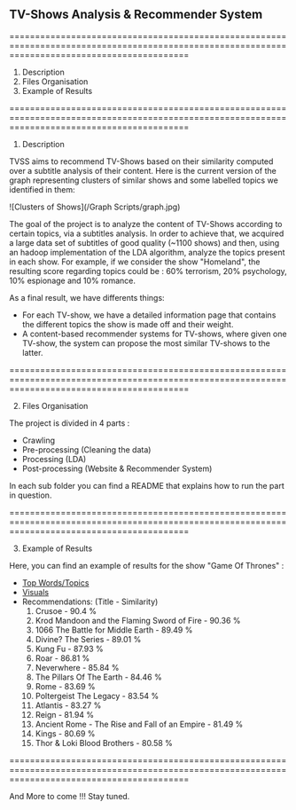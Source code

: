 ## TV-Shows Analysis & Recommender System ##

===============================================================================================================================================

1. Description
2. Files Organisation
3. Example of Results

===============================================================================================================================================

1. Description

TVSS aims to recommend TV-Shows based on their similarity computed over a subtitle analysis of their content.
Here is the current version of the graph representing clusters of similar shows and some labelled topics we identified in them:

![Clusters of Shows](/Graph Scripts/graph.jpg)

The goal of the project is to analyze the content of TV-Shows according to certain topics, via a subtitles analysis. 
In order to achieve that, we acquired a large data set of subtitles of good quality (~1100 shows) and then, using an hadoop implementation of the LDA algorithm, analyze the topics present in each show. 
For example, if we consider the show "Homeland", the resulting score regarding topics could be : 60% terrorism, 20% psychology, 10% espionage and 10% romance.

As a final result, we have differents things:
- For each TV-show, we have a detailed information page that contains the different topics the show is made off and their weight.
- A content-based recommender systems for TV-shows, where given one TV-show, the system can propose the most similar TV-shows to the latter.

===============================================================================================================================================

2. Files Organisation

The project is divided in 4 parts :
  - Crawling
  - Pre-processing (Cleaning the data)
  - Processing  (LDA)
  - Post-processing (Website & Recommender System)

In each sub folder you can find a README that explains how to run the part in question.

===============================================================================================================================================

3. Example of Results

Here, you can find an example of results for the show "Game Of Thrones" :

  - [Top Words/Topics](/PostProcessing/GOT1.jpg)
  - [Visuals](https://raw.githubusercontent.com/xEcEz/TVSS/master/PostProcessing/GOT2.jpg)
  - Recommendations: (Title - Similarity)
      1. Crusoe - 90.4 %
      2. Krod Mandoon and the Flaming Sword of Fire - 90.36 %
      3. 1066 The Battle for Middle Earth - 89.49 %
      4. Divine? The Series - 89.01 %
      5. Kung Fu - 87.93 %
      6. Roar - 86.81 %
      7. Neverwhere - 85.84 %
      8. The Pillars Of The Earth - 84.46 %
      9. Rome - 83.69 %
      10. Poltergeist The Legacy - 83.54 %
      11. Atlantis - 83.27 %
      12. Reign - 81.94 %
      13. Ancient Rome - The Rise and Fall of an Empire - 81.49 %
      14. Kings - 80.69 %
      15. Thor & Loki Blood Brothers - 80.58 %

===============================================================================================================================================

And More to come !!! Stay tuned.
